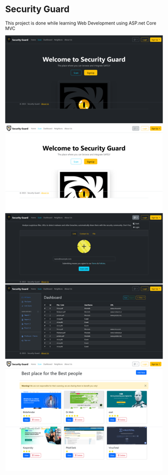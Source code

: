 # Security Guard

This project is done while learning Web Development using ASP.net Core MVC

![Screenshot1](<./wwwroot/Github%20Repo%20Images/Screenshot%20(1).png>)
![Screenshot2](<./wwwroot/Github%20Repo%20Images/Screenshot%20(2).png>)
![Screenshot3](<./wwwroot/Github%20Repo%20Images/Screenshot%20(3).png>)
![Screenshot4](<./wwwroot/Github%20Repo%20Images/Screenshot%20(4).png>)
![Screenshot5](<./wwwroot/Github%20Repo%20Images/Screenshot%20(5).png>)
